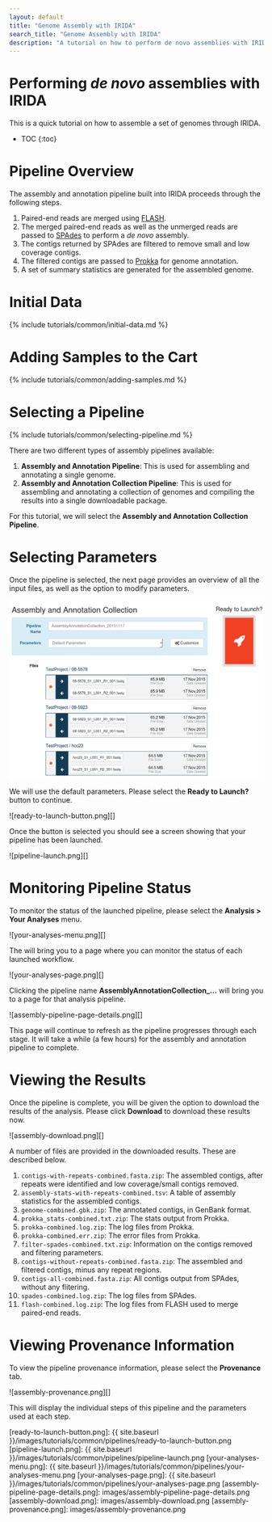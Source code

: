 ```yaml
---
layout: default
title: "Genome Assembly with IRIDA"
search_title: "Genome Assembly with IRIDA"
description: "A tutorial on how to perform de novo assemblies with IRIDA."
---
```


Performing *de novo* assemblies with IRIDA
==========================================

This is a quick tutorial on how to assemble a set of genomes through IRIDA.

* TOC
{:toc}

Pipeline Overview
=================

The assembly and annotation pipeline built into IRIDA proceeds through the following steps.

1. Paired-end reads are merged using [FLASH][].
2. The merged paired-end reads as well as the unmerged reads are passed to [SPAdes][] to perform a *de novo* assembly.
3. The contigs returned by SPAdes are filtered to remove small and low coverage contigs.
4. The filtered contigs are passed to [Prokka][] for genome annotation.
5. A set of summary statistics are generated for the assembled genome.

Initial Data
============

{% include tutorials/common/initial-data.md %}

Adding Samples to the Cart
==========================

{% include tutorials/common/adding-samples.md %}

Selecting a Pipeline
====================

{% include tutorials/common/selecting-pipeline.md %}

There are two different types of assembly pipelines available:

1. **Assembly and Annotation Pipeline**:  This is used for assembling and annotating a single genome.
2. **Assembly and Annotation Collection Pipeline**:  This is used for assembling and annotating a collection of genomes and compiling the results into a single downloadable package.

For this tutorial, we will select the **Assembly and Annotation Collection Pipeline**.

Selecting Parameters
====================

Once the pipeline is selected, the next page provides an overview of all the input files, as well as the option to modify parameters.

![assembly-pipeline-page.png][]

We will use the default parameters.  Please select the **Ready to Launch?** button to continue.

![ready-to-launch-button.png][]

Once the button is selected you should see a screen showing that your pipeline has been launched.

![pipeline-launch.png][]

Monitoring Pipeline Status
==========================

To monitor the status of the launched pipeline, please select the **Analysis > Your Analyses** menu.

![your-analyses-menu.png][]

The will bring you to a page where you can monitor the status of each launched workflow.

![your-analyses-page.png][]

Clicking the pipeline name **AssemblyAnnotationCollection_...** will bring you to a page for that analysis pipeline.

![assembly-pipeline-page-details.png][]

This page will continue to refresh as the pipeline progresses through each stage.  It will take a while (a few hours) for the assembly and annotation pipeline to complete.

Viewing the Results
===================

Once the pipeline is complete, you will be given the option to download the results of the analysis.  Please click **Download** to download these results now.

![assembly-download.png][]

A number of files are provided in the downloaded results.  These are described below.

1. `contigs-with-repeats-combined.fasta.zip`: The assembled contigs, after repeats were identified and low coverage/small contigs removed.
2. `assembly-stats-with-repeats-combined.tsv`: A table of assembly statistics for the assembled contigs.
3. `genome-combined.gbk.zip`:  The annotated contigs, in GenBank format.
4. `prokka_stats-combined.txt.zip`:  The stats output from Prokka.
5. `prokka-combined.log.zip`:  The log files from Prokka.
6. `prokka-combined.err.zip`:  The error files from Prokka.
7. `filter-spades-combined.txt.zip`:  Information on the contigs removed and filtering parameters.
8. `contigs-without-repeats-combined.fasta.zip`:  The assembled and filtered contigs, minus any repeat regions.
9. `contigs-all-combined.fasta.zip`:  All contigs output from SPAdes, without any flitering.
10. `spades-combined.log.zip`:  The log files from SPAdes.
11. `flash-combined.log.zip`:  The log files from FLASH used to merge paired-end reads.

Viewing Provenance Information
==============================

To view the pipeline provenance information, please select the **Provenance** tab.

![assembly-provenance.png][]

This will display the individual steps of this pipeline and the parameters used at each step.

[FLASH]: http://ccb.jhu.edu/software/FLASH/
[SPAdes]: http://bioinf.spbau.ru/spades
[Prokka]: http://www.vicbioinformatics.com/software.prokka.shtml
[assembly-pipeline-page.png]: images/assembly-pipeline-page.png
[ready-to-launch-button.png]: {{ site.baseurl }}/images/tutorials/common/pipelines/ready-to-launch-button.png
[pipeline-launch.png]: {{ site.baseurl }}/images/tutorials/common/pipelines/pipeline-launch.png
[your-analyses-menu.png]: {{ site.baseurl }}/images/tutorials/common/pipelines/your-analyses-menu.png
[your-analyses-page.png]: {{ site.baseurl }}/images/tutorials/common/pipelines/your-analyses-page.png
[assembly-pipeline-page-details.png]: images/assembly-pipeline-page-details.png
[assembly-download.png]: images/assembly-download.png
[assembly-provenance.png]: images/assembly-provenance.png
